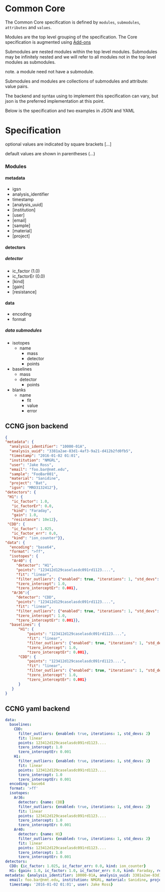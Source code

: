 # Common Core

The Common Core specification is defined by ```modules```, ```submodules```, ```attributes``` and ```values```.

Modules are the top level grouping of the specification. The Core specification is augmented using [Add-ons](/add_ons.md)

Submodules are nested modules within the top level modules. Submodules may be infinitely nested and we will refer to all modules not in the top level modules as submodules.

note. a module need not have a submodule.

Submodules and modules are collections of submodules and attribute: value pairs.

The backend and syntax using to implement this specification can vary, but json is the preferred implementation at this point.

Below is the specification and two examples in JSON and YAML
# Specification
optional values are indicated by square brackets [...]

default values are shown in parentheses (...)

### Modules
#### metadata
- igsn
- analysis_identifier
- timestamp
- [analysis_uuid]
- [institution]
- [user]
- [email]
- [sample]
- [material]
- [project]
#### detectors
##### detector
- ic_factor (1.0)
- ic_factorEr (0.0)
- [kind]
- [gain]
- [resistance]

#### data
- encoding
- format

##### data submodules
- isotopes
  - name
      - mass
      - detector
      - points      
- baselines
    - mass
    - detector
        - points
- blanks
    - name
        - fit
        - value
        - error
  
## CCNG json backend

```json
{
"metadata": {
  "analysis_identifier": "10000-01A",
  "analysis_uuid": "3381a2ae-83d1-4af3-9a21-d412b2fd0fb5",
  "timestamp": "2016-01-02 01:01",
  "institution": "NMGRL",
  "user": "Jake Ross",
  "email": "foo.bar@nmt.edu",
  "sample": "FooBar001",
  "material": "Sanidine",
  "project": "Bat",
  "igsn": "MRO3132412"},
"detectors": {
 "H1": {
   "ic_factor": 1.0,
   "ic_factorEr": 0.0,
   "kind": "Faraday",
   "gain": 1.0,
   "resistance": 10e12},
 "CDD": {
   "ic_factor": 1.025,
   "ic_factor_err": 0.0,
   "kind": "ion_counter"}},
"data": {
  "encoding": "base64",
  "format": ">ff",
  "isotopes": {
   "Ar40": {
     "detector": "H1",
     "points": "123412d129caselasdc091rd1123....",
     "fit": "linear",
     "filter_outliers": {"enabled": true, "iterations": 1, "std_devs": 2},
     "tzero_intercept": 1.0,
     "tzero_interceptEr": 0.001},
   "Ar36":{
     "detector": "CDD",
     "points": "123412d129caselasdc091rd1123....",
     "fit": "linear",
     "filter_outliers": {"enabled": true, "iterations": 1, "std_devs": 2},
     "tzero_intercept": 1.0,
     "tzero_interceptEr": 0.001}},
  "baselines": {
      "H1": {
          "points": "123412d129caselasdc091rd1123....",
          "fit": "linear",
          "filter_outliers": {"enabled": true, "iterations": 1, "std_devs": 2},
          "tzero_intercept": 1.0,
          "tzero_interceptEr": 0.001},
      "CDD": {
          "points": "123412d129caselasdc091rd1123....",
          "fit": "linear",
          "filter_outliers": {"enabled": true, "iterations": 1, "std_devs": 2},
          "tzero_intercept": 1.0,
          "tzero_interceptEr": 0.001}
      }
   }
}

```

## CCNG yaml backend

```yaml
data:
  baselines:
    CDD:
      filter_outliers: {enabled: true, iterations: 1, std_devs: 2}
      fit: linear
      points: 123412d129caselasdc091rd1123....
      tzero_intercept: 1.0
      tzero_interceptEr: 0.001
    H1:
      filter_outliers: {enabled: true, iterations: 1, std_devs: 2}
      fit: linear
      points: 123412d129caselasdc091rd1123....
      tzero_intercept: 1.0
      tzero_interceptEr: 0.001
  encoding: base64
  format: '>ff'
  isotopes:
    Ar36:
      detector: {name: CDD}
      filter_outliers: {enabled: true, iterations: 1, std_devs: 2}
      fit: linear
      points: 123412d129caselasdc091rd1123....
      tzero_intercept: 1.0
      tzero_interceptEr: 0.001
    Ar40:
      detector: {name: H1}
      filter_outliers: {enabled: true, iterations: 1, std_devs: 2}
      fit: linear
      points: 123412d129caselasdc091rd1123....
      tzero_intercept: 1.0
      tzero_interceptEr: 0.001
detectors:
  CDD: {ic_factor: 1.025, ic_factor_err: 0.0, kind: ion_counter}
  H1: {gain: 1.0, ic_factor: 1.0, ic_factor_err: 0.0, kind: Faraday, resistance: 10e12}
metadata: {analysis_identifier: 10000-01A, analysis_uuid: 3381a2ae-83d1-4af3-9a21-d412b2fd0fb5,
  email: foo.bar@nmt.edu, institution: NMGRL, material: Sanidine, project: Bat, sample: FooBar001,
  timestamp: '2016-01-02 01:01', user: Jake Ross}
```
